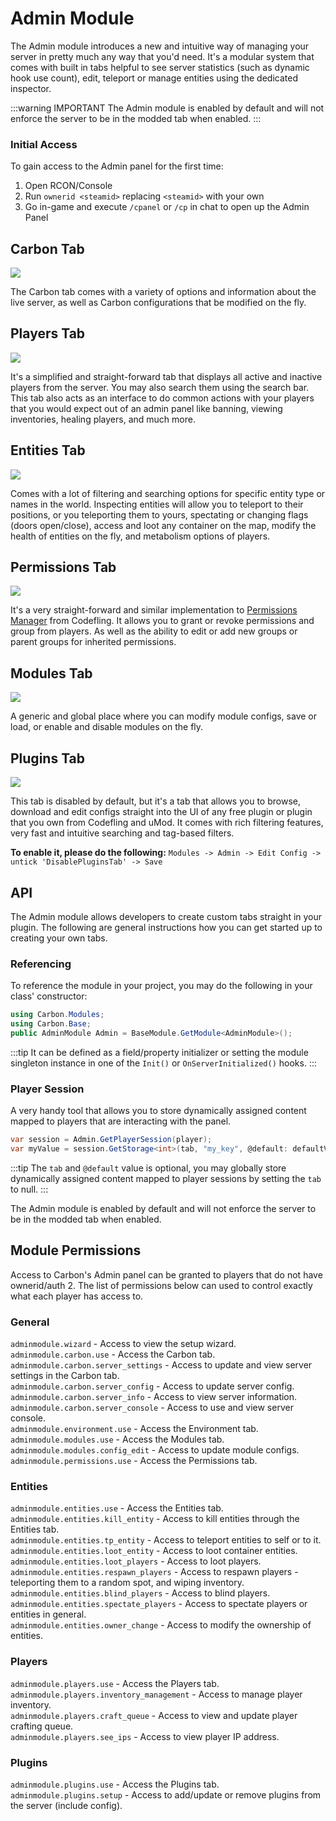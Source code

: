 # Admin Module
The Admin module introduces a new and intuitive way of managing your server in pretty much any way that you'd need. It's a modular system that comes with built in tabs helpful to see server statistics (such as dynamic hook use count), edit, teleport or manage entities using the dedicated inspector.

:::warning IMPORTANT
The Admin module is enabled by default and will not enforce the server to be in the modded tab when enabled.
:::

### Initial Access 
To gain access to the Admin panel for the first time:
1. Open RCON/Console
2. Run `ownerid <steamid>` replacing `<steamid>` with your own
3. Go in-game and execute `/cpanel` or `/cp` in chat to open up the Admin Panel

## Carbon Tab

<img src="/public/misc/admin_a.webp"/>

The Carbon tab comes with a variety of options and information about the live server, as well as Carbon configurations that be modified on the fly.

## Players Tab

<img src="/public/misc/admin_b.webp"/>

It's a simplified and straight-forward tab that displays all active and inactive players from the server. You may also search them using the search bar. This tab also acts as an interface to do common actions with your players that you would expect out of an admin panel like banning, viewing inventories, healing players, and much more.

## Entities Tab

<img src="/public/misc/admin_c.webp"/>

Comes with a lot of filtering and searching options for specific entity type or names in the world. Inspecting entities will allow you to teleport to their positions, or you teleporting them to yours, spectating or changing flags (doors open/close), access and loot any container on the map, modify the health of entities on the fly, and metabolism options of players.

## Permissions Tab

<img src="/public/misc/admin_d.webp"/>

It's a very straight-forward and similar implementation to [Permissions Manager](https://codefling.com/plugins/permissions-manager) from Codefling. It allows you to grant or revoke permissions and group from players. As well as the ability to edit or add new groups or parent groups for inherited permissions.

## Modules Tab

<img src="/public/misc/admin_e.webp"/>

A generic and global place where you can modify module configs, save or load, or enable and disable modules on the fly.

## Plugins Tab

<img src="/public/misc/admin_f.webp"/>

This tab is disabled by default, but it's a tab that allows you to browse, download and edit configs straight into the UI of any free plugin or plugin that you own from Codefling and uMod. It comes with rich filtering features, very fast and intuitive searching and tag-based filters.

**To enable it, please do the following:**
`Modules -> Admin -> Edit Config -> untick 'DisablePluginsTab' -> Save`

## API
The Admin module allows developers to create custom tabs straight in your plugin. The following are general instructions how you can get started up to creating your own tabs.

### Referencing
To reference the module in your project, you may do the following in your class' constructor:

```csharp
using Carbon.Modules;
using Carbon.Base;
public AdminModule Admin = BaseModule.GetModule<AdminModule>();
```
:::tip
It can be defined as a field/property initializer or setting the module singleton instance in one of the `Init()` or `OnServerInitialized()` hooks.
:::

### Player Session
A very handy tool that allows you to store dynamically assigned content mapped to players that are interacting with the panel.
```csharp
var session = Admin.GetPlayerSession(player);
var myValue = session.GetStorage<int>(tab, "my_key", @default: defaultValue);
```
:::tip
The `tab` and `@default` value is optional, you may globally store dynamically assigned content mapped to player sessions by setting the `tab` to null.
:::

The Admin module is enabled by default and will not enforce the server to be in the modded tab when enabled.

## Module Permissions
Access to Carbon's Admin panel can be granted to players that do not have ownerid/auth 2. The list of permissions below can used to control exactly what each player has access to.

### General
`adminmodule.wizard` - Access to view the setup wizard.  
`adminmodule.carbon.use` - Access the Carbon tab.  
`adminmodule.carbon.server_settings` - Access to update and view server settings in the Carbon tab.  
`adminmodule.carbon.server_config` - Access to update server config.  
`adminmodule.carbon.server_info` - Access to view server information.  
`adminmodule.carbon.server_console` - Access to use and view server console.  
`adminmodule.environment.use` - Access the Environment tab.  
`adminmodule.modules.use` - Access the Modules tab.  
`adminmodule.modules.config_edit` - Access to update module configs.  
`adminmodule.permissions.use` - Access the Permissions tab.  

### Entities
`adminmodule.entities.use` - Access the Entities tab.  
`adminmodule.entities.kill_entity` - Access to kill entities through the Entities tab.  
`adminmodule.entities.tp_entity` - Access to teleport entities to self or to it.  
`adminmodule.entities.loot_entity` - Access to loot container entities.  
`adminmodule.entities.loot_players` - Access to loot players.  
`adminmodule.entities.respawn_players` - Access to respawn players - teleporting them to a random spot, and wiping inventory.  
`adminmodule.entities.blind_players` - Access to blind players.  
`adminmodule.entities.spectate_players` - Access to spectate players or entities in general.  
`adminmodule.entities.owner_change` - Access to modify the ownership of entities.  

### Players
`adminmodule.players.use` - Access the Players tab.  
`adminmodule.players.inventory_management` - Access to manage player inventory.  
`adminmodule.players.craft_queue` - Access to view and update player crafting queue.  
`adminmodule.players.see_ips` - Access to view player IP address.  

### Plugins
`adminmodule.plugins.use` - Access the Plugins tab.  
`adminmodule.plugins.setup` - Access to add/update or remove plugins from the server (include config).  